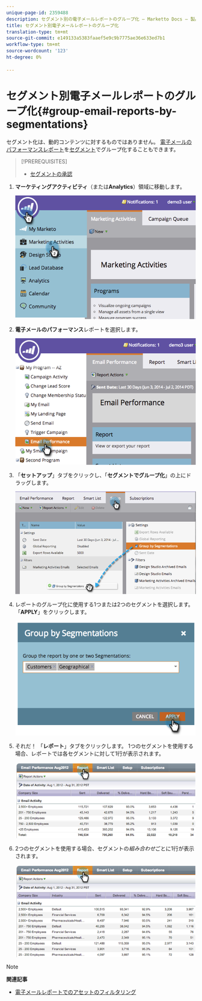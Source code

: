 ```yaml
---
unique-page-id: 2359488
description: セグメント別の電子メールレポートのグループ化 — Marketto Docs — 製品ドキュメント
title: セグメント別電子メールレポートのグループ化
translation-type: tm+mt
source-git-commit: e149133a5383faaef5e9c9b7775ae36e633ed7b1
workflow-type: tm+mt
source-wordcount: '123'
ht-degree: 0%

---
```



# セグメント別電子メールレポートのグループ化{#group-email-reports-by-segmentations}

セグメント化は、動的コンテンツに対するものではありません。 [電子メールのパフォーマンスレポート](../../../../product-docs/email-marketing/email-programs/email-program-data/email-performance-report.md)を[セグメント](http://docs.marketo.com/display/docs/segmentation+and+snippets)でグループ化することもできます。

>[!PREREQUISITES]
>
>* [セグメントの承認](approve-a-segmentation.md)

>



1. **マーケティングアクティビティ**（または&#x200B;**Analytics**）領域に移動します。

   ![](assets/image2014-9-16-9-3a15-3a58.png)

1. **電子メールのパフォーマンス**&#x200B;レポートを選択します。

   ![](assets/image2014-9-16-9-3a16-3a6.png)

1. 「**セットアップ**」タブをクリックし、「**セグメントでグループ化**」の上にドラッグします。

   ![](assets/image2014-9-16-9-3a16-3a59.png)

1. レポートのグループ化に使用する1つまたは2つのセグメントを選択します。 「**APPLY**」をクリックします。

   ![](assets/image2014-9-16-9-3a17-3a9.png)

1. それだ！ 「**レポート**」タブをクリックします。 1つのセグメントを使用する場合、レポートでは各セグメントに対して1行が表示されます。

   ![](assets/image2014-9-16-9-3a17-3a17.png)

1. 2つのセグメントを使用する場合、セグメントの&#x200B;*組み合わせ*&#x200B;ごとに1行が表示されます。

   ![](assets/image2014-9-16-9-3a17-3a26.png)

>[!NOTE]
>
>**関連記事**
>
>* [電子メールレポートでのアセットのフィルタリング](../../../../product-docs/reporting/basic-reporting/report-activity/filter-assets-in-an-email-report.md)

>



